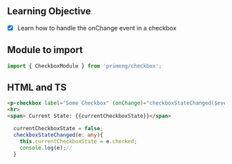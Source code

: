 ## Learning Objective
- [x] Learn how to handle the onChange event in a checkbox

## Module to import

```ts
import { CheckboxModule } from 'primeng/checkbox';
```

## HTML and TS 
```html
<p-checkbox label="Some Checkbox" (onChange)="checkboxStateChanged($event)"></p-checkbox>
<hr>
<span> Current State: {{currentCheckboxState}}</span>
```

```ts
  currentCheckboxState = false;
  checkboxStateChanged(e: any){
    this.currentCheckboxState = e.checked;
    console.log(e);//
  }
```

